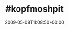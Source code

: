 ---
retweeted: false
source: <a href="http://twitter.com" rel="nofollow">Twitter Web Client</a>
entities:
  hashtags:
  - text: kopfmoshpit
    indices:
    - '0'
    - '12'
  symbols: []
  user_mentions: []
  urls: []
display_text_range:
- '0'
- '12'
favorite_count: '0'
id_str: '1736546510'
truncated: false
retweet_count: '0'
id: '1736546510'
created_at: Fri May 08 11:08:50 +0000 2009
favorited: false
full_text: "#kopfmoshpit"
lang: qht
tags:
- kopfmoshpit
- pesos:twitter
date: '2009-05-08T11:08:50+00:00'
src: https://twitter.com/bascht/status/1736546510
original_url: https://twitter.com/bascht/status/1736546510
type: twitter_tweet
text: "#kopfmoshpit"
title: "#kopfmoshpit"

---